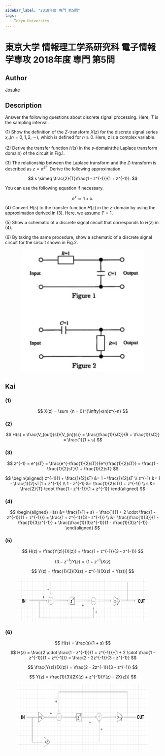 ```yaml
---
sidebar_label: "2018年度 専門 第5問"
tags:
  - Tokyo-University
---
```

# 東京大学 情報理工学系研究科 電子情報学専攻 2018年度 専門 第5問 


## **Author**
[Josuke](https://www.xiaohongshu.com/user/profile/6136a1b40000000002025c4f?xhsshare=QQ&appuid=5de61ebb0000000001004b64&apptime=1718276766)

## **Description**
Answer the following questions about discrete signal processing. Here, $T$ is the sampling interval.

(1) Show the definition of the $Z$-transform $X(z)$ for the discrete signal series $x_n(n = 0,1,2,\cdots)$, which is defined for $n \ge 0$. Here, $z$ is a complex variable.

(2) Derive the transfer function $H(s)$ in the $s$-domain(the Laplace transform domain) of the circuit in Fig.1.

(3) The relationship between the Laplace transform and the $Z$-transform is described as $z = e^{sT}$. Derive the following approximation.

$$
s \simeq \frac{2}{T}\frac{1 - z^{-1}}{1 + z^{-1}}.
$$

You can use the following equation if necessary.

$$
e^{x} \simeq 1 + x.
$$

(4) Convert $H(s)$ to the transfer function $H(z)$ in the $z$-domain by using the approximation derived in (3). Here, we assume $T = 1$.

(5) Show a schematic of a discrete signal circuit that corresponds to $H(z)$ in (4).

(6) By taking the same procedure, show a schematic of a discrete signal circuit for the circuit shown in Fig.2.

<figure style="text-align:center;">
  <img src="https://raw.githubusercontent.com/Myyura/the_kai_project_assets/main/kakomonn/tokyo_university/IST/denshi_2018_5_p1.png" width="400" height="400" alt=""/>
</figure>

## **Kai**
### (1)

$$
X(z) = \sum_{n = 0}^{\infty}x(n)z^{-n}
$$

### (2)

$$
H(s) = \frac{V_{out}(s)}{V_{in}(s)} = \frac{\frac{1}{sC}}{R + \frac{1}{sC}} = \frac{1}{1 + s}
$$

### (3)

$$
z^{-1} = e^{sT} = \frac{e^{-\frac{1}{2}sT}}{e^{\frac{1}{2}sT}} = \frac{1 - \frac{1}{2}sT}{1 + \frac{1}{2}sT}
$$

$$
\begin{aligned}
z^{-1}(1 + \frac{1}{2}sT) &= 1 - \frac{1}{2}sT \\
z^{-1} &= 1 - \frac{1}{2}sT(1 + z^{-1}) \\
1 - z^{-1} &= \frac{1}{2}sT(1 + z^{-1}) \\
s &= \frac{2}{T} \cdot \frac{1 - z^{-1}}{1 + z^{-1}}
\end{aligned}
$$

### (4)

$$
\begin{aligned}
H(s) &= \frac{1}{1 + s} = \frac{1}{1 + 2 \cdot \frac{1 - z^{-1}}{1 + z^{-1}}} = \frac{1 + z^{-1}}{3 - z^{-1}} \\
&= \frac{\frac{1}{3}}{1 - \frac{1}{3}z^{-1}} + \frac{\frac{1}{3}z^{-1}}{1 - \frac{1}{3}z^{-1}} 
\end{aligned}
$$

### (5)

$$
H(z) = \frac{Y(z)}{X(z)} = \frac{1 + z^{-1}}{3 - z^{-1}}
$$

$$
(3 - z^{-1})Y(z) = (1 + z^{-1})X(z)
$$

$$
Y(z) = \frac{1}{3}[X(z) + z^{-1}(X(z) + Y(z))]
$$

<figure style="text-align:center;">
  <img src="https://raw.githubusercontent.com/Myyura/the_kai_project_assets/main/kakomonn/tokyo_university/IST/denshi_2018_5_p2.png" width="700" height="140" alt=""/>
</figure>

### (6)

$$
H(s) = \frac{s}{1 + s}
$$

$$
H(z) = \frac{2 \cdot \frac{1 - z^{-1}}{1 + z^{-1}}}{1 + 2 \cdot \frac{1 - z^{-1}}{1 + z^{-1}}} = \frac{2 - 2z^{-1}}{3 - z^{-1}}
$$

$$
\frac{Y(z)}{X(z)} = \frac{2 - 2z^{-1}}{3 - z^{-1}}
$$

$$
Y(z) = \frac{1}{3}[2X(z) + z^{-1}(Y(z) - 2X(z))]
$$

<figure style="text-align:center;">
  <img src="https://raw.githubusercontent.com/Myyura/the_kai_project_assets/main/kakomonn/tokyo_university/IST/denshi_2018_5_p3.png" width="700" height="220" alt=""/>
</figure>